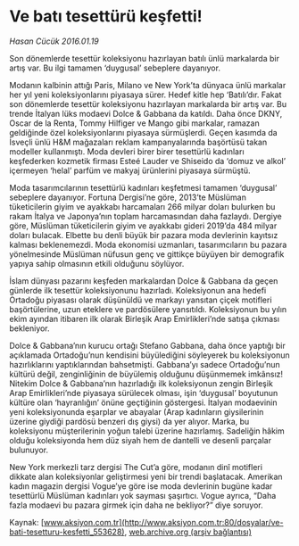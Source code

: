 # Ve batı tesettürü keşfetti!

*Hasan Cücük 2016.01.19*

<div class="pNewsDetailMainContent ctx_content" itemprop="articleBody">
 <p>
  Son dönemlerde tesettür koleksiyonu hazırlayan batılı ünlü markalarda bir artış var. Bu ilgi tamamen ‘duygusal’ sebeplere dayanıyor.
 </p>
 <p>
  Modanın kalbinin attığı Paris, Milano ve New York’ta dünyaca ünlü markalar her yıl yeni koleksiyonlarını piyasaya sürer. Hedef kitle hep ‘Batılı’dır. Fakat son dönemlerde tesettür koleksiyonu hazırlayan markalarda bir artış var. Bu trende İtalyan lüks modaevi Dolce &amp; Gabbana da katıldı. Daha önce DKNY, Oscar de la Renta, Tommy Hilfiger ve Mango gibi markalar, ramazan geldiğinde özel koleksiyonlarını piyasaya sürmüşlerdi. Geçen kasımda da İsveçli ünlü H&amp;M mağazaları reklam kampanyalarında başörtüsü takan modeller kullanmıştı. Moda devleri birer birer tesettürlü kadınları keşfederken kozmetik firması Esteé Lauder ve Shiseido da ‘domuz ve alkol’ içermeyen ‘helal’ parfüm ve makyaj ürünlerini piyasaya sürmüştü.
 </p>
 <p>
  Moda tasarımcılarının tesettürlü kadınları keşfetmesi tamamen ‘duygusal’ sebeplere dayanıyor. Fortuna Dergisi’ne göre, 2013’te Müslüman tüketicilerin giyim ve ayakkabı harcamaları 266 milyar doları bulurken bu rakam İtalya ve Japonya’nın toplam harcamasından daha fazlaydı. Dergiye göre, Müslüman tüketicilerin giyim ve ayakkabı gideri 2019’da 484 milyar doları bulacak. Elbette bu denli büyük bir pazara moda devlerinin kayıtsız kalması beklenemezdi. Moda ekonomisi uzmanları, tasarımcıların bu pazara yönelmesinde Müslüman nüfusun genç ve gittikçe büyüyen bir demografik yapıya sahip olmasının etkili olduğunu söylüyor.
 </p>
 <p>
  İslam dünyası pazarını keşfeden markalardan Dolce &amp; Gabbana da geçen günlerde ilk tesettür koleksiyonunu hazırladı. Koleksiyonun ana hedefi Ortadoğu piyasası olarak düşünüldü ve markayı yansıtan çiçek motifleri başörtülerine, uzun eteklere ve pardösülere yansıtıldı. Koleksiyonun bu yılın ekim ayından itibaren ilk olarak Birleşik Arap Emirlikleri’nde satışa çıkması bekleniyor.
 </p>
 <p>
  Dolce &amp; Gabbana’nın kurucu ortağı Stefano Gabbana, daha önce yaptığı bir açıklamada Ortadoğu’nun kendisini büyülediğini söyleyerek bu koleksiyonun hazırlıklarını yaptıklarından bahsetmişti. Gabbana’yı sadece Ortadoğu’nun kültürü değil, zenginliğinin de büyülemiş olduğunu düşünmemek imkânsız! Nitekim Dolce &amp; Gabbana’nın hazırladığı ilk koleksiyonun zengin Birleşik Arap Emirlikleri’nde piyasaya sürülecek olması, işin ‘duygusal’ boyutunun kültüre olan ‘hayranlığın’ önüne geçtiğinin göstergesi. İtalyan modaevinin yeni koleksiyonunda eşarplar ve abayalar (Arap kadınların giysilerinin üzerine giydiği pardösü benzeri dış giysi) da yer alıyor. Marka, bu koleksiyonu müşterilerinin yoğun talebi üzerine hazırlamış. Sadeliğin hâkim olduğu koleksiyonda hem düz siyah hem de dantelli ve desenli parçalar bulunuyor.
 </p>
 <p>
  New York merkezli tarz dergisi The Cut’a göre, modanın dinî motifleri dikkate alan koleksiyonlar geliştirmesi yeni bir trendi başlatacak. Amerikan kadın magazin dergisi Vogue’ye göre ise moda devlerinin bugüne kadar tesettürlü Müslüman kadınları yok sayması şaşırtıcı. Vogue ayrıca, “Daha fazla modaevi bu pazara girmek için daha ne bekliyor?” diye soruyor.
 </p>
</div>


Kaynak: [www.aksiyon.com.tr](http://www.aksiyon.com.tr:80/dosyalar/ve-bati-tesetturu-kesfetti_553628), [web.archive.org (arşiv bağlantısı)](http://web.archive.org/web/20160125000127/http://www.aksiyon.com.tr:80/dosyalar/ve-bati-tesetturu-kesfetti_553628)
